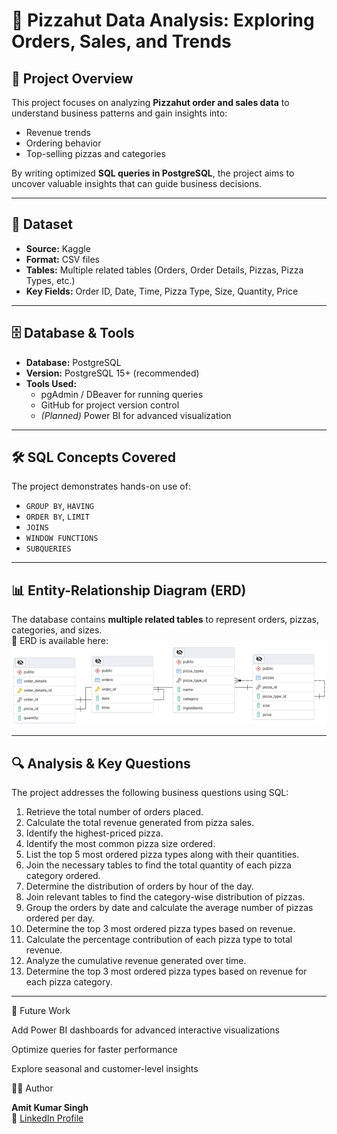 # 🍕 Pizzahut Data Analysis: Exploring Orders, Sales, and Trends

## 📌 Project Overview
This project focuses on analyzing **Pizzahut order and sales data** to understand business patterns and gain insights into:
- Revenue trends  
- Ordering behavior  
- Top-selling pizzas and categories  

By writing optimized **SQL queries in PostgreSQL**, the project aims to uncover valuable insights that can guide business decisions.  

---

## 📂 Dataset
- **Source:** Kaggle
- **Format:** CSV files  
- **Tables:** Multiple related tables (Orders, Order Details, Pizzas, Pizza Types, etc.)  
- **Key Fields:** Order ID, Date, Time, Pizza Type, Size, Quantity, Price  

---

## 🗄️ Database & Tools
- **Database:** PostgreSQL  
- **Version:** PostgreSQL 15+ (recommended)  
- **Tools Used:**  
  - pgAdmin / DBeaver for running queries  
  - GitHub for project version control  
  - *(Planned)* Power BI for advanced visualization  

---

## 🛠️ SQL Concepts Covered
The project demonstrates hands-on use of:  
- `GROUP BY`, `HAVING`  
- `ORDER BY`, `LIMIT`  
- `JOINS`  
- `WINDOW FUNCTIONS`  
- `SUBQUERIES`  

---

## 📊 Entity-Relationship Diagram (ERD)
The database contains **multiple related tables** to represent orders, pizzas, categories, and sizes.  
📌 ERD is available here:  
![ERD](docs/erd.png)  

---

## 🔍 Analysis & Key Questions
The project addresses the following business questions using SQL:

1. Retrieve the total number of orders placed.  
2. Calculate the total revenue generated from pizza sales.  
3. Identify the highest-priced pizza.  
4. Identify the most common pizza size ordered.  
5. List the top 5 most ordered pizza types along with their quantities.  
6. Join the necessary tables to find the total quantity of each pizza category ordered.  
7. Determine the distribution of orders by hour of the day.  
8. Join relevant tables to find the category-wise distribution of pizzas.  
9. Group the orders by date and calculate the average number of pizzas ordered per day.  
10. Determine the top 3 most ordered pizza types based on revenue.  
11. Calculate the percentage contribution of each pizza type to total revenue.  
12. Analyze the cumulative revenue generated over time.  
13. Determine the top 3 most ordered pizza types based on revenue for each pizza category.

---

🚀 Future Work

Add Power BI dashboards for advanced interactive visualizations

Optimize queries for faster performance

Explore seasonal and customer-level insights

👨‍💻 Author

**Amit Kumar Singh**  
🔗 [LinkedIn Profile](https://www.linkedin.com/in/heyamitsingh)
